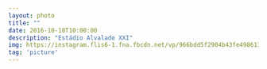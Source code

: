 ```yaml
---
layout: photo
title: ""
date: 2016-10-18T10:00:00
description: "Estádio Alvalade XXI"
img: https://instagram.flis6-1.fna.fbcdn.net/vp/966bdd5f2904b43fe49861348ddeb2f6/5AFFB5DE/t51.2885-15/e35/14733648_158992167894154_2695887393298317312_n.jpg
tag: 'picture'
---
```



